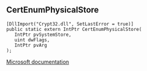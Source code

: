 ## CertEnumPhysicalStore

```
[DllImport("Crypt32.dll", SetLastError = true)]
public static extern IntPtr CertEnumPhysicalStore(
   IntPtr pvSystemStore,
   uint dwFlags,
   IntPtr pvArg
);
```

[Microsoft documentation](https://docs.microsoft.com/en-us/windows/win32/api/wincrypt/nf-wincrypt-certenumphysicalstore)
